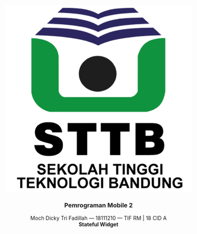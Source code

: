 <p align="center">
  <a href="#!">
    <img src="images/logo.png" alt="Logo">
  </a>
  <h3 align="center">Pemrograman Mobile 2</h3>
  <p align="center">
    Moch Dicky Tri Fadillah — 18111210 — TIF RM | 18 CID A
    <br />
    <span><strong>Stateful Widget</strong></span>
  </p>
</p>